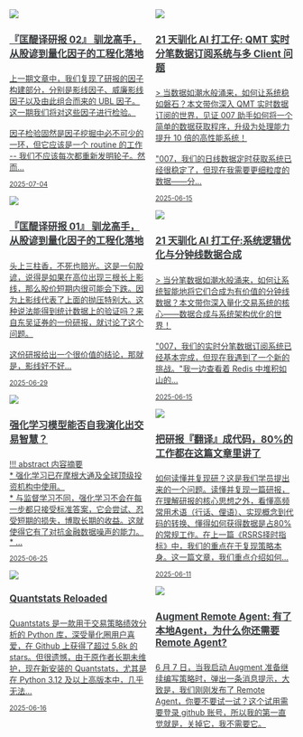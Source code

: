 <link href="assets/css/bootstrap.min.4.0.css" rel="stylesheet" />
<link href="assets/css/font-awesome-4.7.0/css/font-awesome.min.css" rel="stylesheet" />
<meta name="viewport" content="width=device-width, initial-scale=1">


<style>
  .md-typeset h1,
  .md-content__button {
    display: none;
  }

.md-typeset hr {
    display: none;
}

.as-grid {
    display: grid;
    grid-template-columns: repeat(auto-fit, minmax(360px, 1fr));
}



@media (min-width: 768px) { 
    .card-columns {
        column-count: 2;
    }
 }

@media (min-width: 1200px) { 
    .card-columns {
        column-count: 3;
    }

    .md-sidebar--primary {
    display: none;
    }
 }

a .card-title {
    color: rgb(55, 58, 60);
    font-size: 17px;
}

a .card-text {
    color: rgb(55, 58, 60);
    font-size: 14px;
}

a:hover {
    color: inherit;
    text-decoration: inherit;
}

nav a {
    font-size: 0.8rem !important;
    color: white;
    mix-blend-mode: difference;
}
</style>

<div class="as-grid m-t-md">
<div class="card-columns">
    
<div class="card">
    <a href="https://www.jieyu.ai/blog/posts/papers/ubl-2/">
    <img class="card-img-top img-responsive" src="https://images.jieyu.ai/images/hot/mybook/women-sweatshirt-indoor.jpg"/>
    <div class="card-body">
        <h4 class="card-title">『匡醍译研报 02』 驯龙高手，从股谚到量化因子的工程化落地</h4>
        <p class="card-text">上一期文章中，我们复现了研报的因子构建部分，分别是影线因子、威廉影线因子以及由此组合而来的 UBL 因子。这一期我们将对这些因子进行检验。<br><br>因子检验固然是因子挖掘中必不可少的一环，但它应该是一个 routine 的工作 -- 我们不应该每次都重新发明轮子。然而...</p>
        <p class="card-text"><small class="text-muted"><i class="fa fa-calendar"></i>2025-07-04</small></p>
    </div>
    </a>
</div><!--end-card-->


<div class="card">
    <a href="https://www.jieyu.ai/blog/posts/papers/ubl/">
    <img class="card-img-top img-responsive" src="https://cdn.jsdelivr.net/gh/zillionare/images@main/images/2025/06/dragons.png"/>
    <div class="card-body">
        <h4 class="card-title">『匡醍译研报 01』 驯龙高手，从股谚到量化因子的工程化落地</h4>
        <p class="card-text">头上三柱香，不死也赔光。这是一句股谚，说得是如果在高位出现三根长上影线，那么股价短期内很可能会下跌。因为上影线代表了上面的抛压特别大。这种说法能得到统计数据上的验证吗？来自东吴证券的一份研报，就讨论了这个问题。<br><br>这份研报给出一个很价值的结论，那就是，影线好不好...</p>
        <p class="card-text"><small class="text-muted"><i class="fa fa-calendar"></i>2025-06-29</small></p>
    </div>
    </a>
</div><!--end-card-->


<div class="card">
    <a href="https://www.jieyu.ai/blog/posts/factor-strategy/构建强化学习交易模型/">
    <img class="card-img-top img-responsive" src="https://cdn.jsdelivr.net/gh/zillionare/images@main/images/2025/06/20250625204449.png"/>
    <div class="card-body">
        <h4 class="card-title">强化学习模型能否自我演化出交易智慧？</h4>
        <p class="card-text">!!! abstract 内容摘要<br>    * 强化学习已在摩根大通及全球顶级投资机构中使用。<br>    * 与监督学习不同，强化学习不会在每一步都只接受标准答案，它会尝试、忍受短期的损失，博取长期的收益。这就使得它有了对抗金融数据噪声的能力。<br>    * ...</p>
        <p class="card-text"><small class="text-muted"><i class="fa fa-calendar"></i>2025-06-25</small></p>
    </div>
    </a>
</div><!--end-card-->


<div class="card">
    <a href="https://www.jieyu.ai/blog/posts/tools/quantstats-reloaded/">
    <img class="card-img-top img-responsive" src="https://images.jieyu.ai/images/university/ucl-wilkins-building.jpg"/>
    <div class="card-body">
        <h4 class="card-title">Quantstats Reloaded</h4>
        <p class="card-text">Quantstats 是一款用于交易策略绩效分析的 Python 库，深受量化圈用户喜爱，在 Github 上获得了超过 5.8k 的 stars。但很遗憾，由于原作者长期未维护，现在新安装的 Quantstats，尤其是在 Python 3.12 及以上高版本中，几乎无法...</p>
        <p class="card-text"><small class="text-muted"><i class="fa fa-calendar"></i>2025-06-16</small></p>
    </div>
    </a>
</div><!--end-card-->


<div class="card">
    <a href="https://www.jieyu.ai/blog/posts/tools/21天驯化AI打工仔/8_QMT实时分钟线数据订阅系统/">
    <img class="card-img-top img-responsive" src="https://images.jieyu.ai/images/hot/mybook/swimsuit.jpg"/>
    <div class="card-body">
        <h4 class="card-title">21 天驯化 AI 打工仔: QMT 实时分笔数据订阅系统与多 Client 问题</h4>
        <p class="card-text">> 当数据如潮水般涌来，如何让系统稳如磐石？本文带你深入 QMT 实时数据订阅的世界，见证 007 助手如何将一个简单的数据获取程序，升级为处理能力提升 10 倍的高性能系统！<br><br>"007，我们的日线数据定时获取系统已经很稳定了，但现在我需要更细粒度的数据——分...</p>
        <p class="card-text"><small class="text-muted"><i class="fa fa-calendar"></i>2025-06-15</small></p>
    </div>
    </a>
</div><!--end-card-->


<div class="card">
    <a href="https://www.jieyu.ai/blog/posts/tools/21天驯化AI打工仔/9_系统逻辑优化与分钟线数据合成/">
    <img class="card-img-top img-responsive" src="https://images.jieyu.ai/images/hot/mybook/gift.jpg"/>
    <div class="card-body">
        <h4 class="card-title">21 天驯化 AI 打工仔:系统逻辑优化与分钟线数据合成</h4>
        <p class="card-text">> 当分笔数据如潮水般涌来，如何让系统智能地将它们合成为有价值的分钟线数据？本文带你深入量化交易系统的核心——数据合成与系统架构优化的世界！<br><br>"007，我们的实时分笔数据订阅系统已经基本完成，但现在我遇到了一个新的挑战。"我一边查看着 Redis 中堆积如山的...</p>
        <p class="card-text"><small class="text-muted"><i class="fa fa-calendar"></i>2025-06-15</small></p>
    </div>
    </a>
</div><!--end-card-->


<div class="card">
    <a href="https://www.jieyu.ai/blog/posts/papers/研报该如何复现/">
    <img class="card-img-top img-responsive" src="https://images.jieyu.ai/images/2025/05/20250514202750.png"/>
    <div class="card-body">
        <h4 class="card-title">把研报『翻译』成代码，80%的工作都在这篇文章里讲了</h4>
        <p class="card-text">如何读懂并复现研？这是我们学员提出来的一个问题。读懂并复现一篇研报，在理解研报的核心思想之外，看懂高频常用术语（行话、俚语）、实现概念到代码的转换、懂得如何获得数据是占80%的常规工作。在上一篇《RSRS择时指标》中，我们的重点在于复现策略本身。这一篇文章，我们重点介绍如何...</p>
        <p class="card-text"><small class="text-muted"><i class="fa fa-calendar"></i>2025-06-11</small></p>
    </div>
    </a>
</div><!--end-card-->


<div class="card">
    <a href="https://www.jieyu.ai/blog/posts/tools/AI-tools/remote-agent/">
    <img class="card-img-top img-responsive" src="https://images.jieyu.ai/images/2025/05/remote-poster.png"/>
    <div class="card-body">
        <h4 class="card-title">Augment Remote Agent: 有了本地Agent，为什么你还需要Remote Agent?</h4>
        <p class="card-text">6 月 7 日，当我启动 Augment 准备继续编写策略时，弹出一条消息提示，大致是，我们刚刚发布了 Remote Agent，你要不要试一试？这个试用需要登录 github 账号，所以我的第一直觉就是，关掉它，我不需要它。<br><br><div style='widt...</p>
        <p class="card-text"><small class="text-muted"><i class="fa fa-calendar"></i>2025-06-10</small></p>
    </div>
    </a>
</div><!--end-card-->


<div class="card">
    <a href="https://www.jieyu.ai/blog/posts/papers/rsrs择时指标/">
    <img class="card-img-top img-responsive" src="https://images.jieyu.ai/images/2025/05/20250514202750.png"/>
    <div class="card-body">
        <h4 class="card-title">RSRS 择时指标</h4>
        <p class="card-text">RSRS 因子在 2005 年 3 月到 2017 年 3 月的上证 50 指数上，12 年总收益 **1432.36%**，年化 **24.84%**，夏普 1.42。同期指数收益仅为 290.13%。该指标的大致思想是，将每日最高价与最低价分别视为阻力位与支撑位，把给定...</p>
        <p class="card-text"><small class="text-muted"><i class="fa fa-calendar"></i>2025-06-09</small></p>
    </div>
    </a>
</div><!--end-card-->


<div class="card">
    <a href="https://www.jieyu.ai/blog/posts/algo/monte-carlo/">
    <img class="card-img-top img-responsive" src="https://images.jieyu.ai/images/hot/course/factor-ml/fa-platinum.png"/>
    <div class="card-body">
        <h4 class="card-title">蒙特卡洛：看似很高端的技术，其实很暴力很初级</h4>
        <p class="card-text">我们常常想知道投资组合在未来的某一天，最大损失会是多少，估算方法之一就是蒙特卡洛。尽管它在计算性能上不占优势，却最让人心里踏实 -- 毕竟，**它是一种把几乎所有的路径都走了一遍，再回来告诉你一路上的风险与风景的方法**。她看起来很高端，实际上只是很暴力。今天就带你认识她。</p>
        <p class="card-text"><small class="text-muted"><i class="fa fa-calendar"></i>2025-06-05</small></p>
    </div>
    </a>
</div><!--end-card-->


<div class="card">
    <a href="https://www.jieyu.ai/blog/posts/tools/21天驯化AI打工仔/7_日线数据的定时获取系统（字段修复）/">
    <img class="card-img-top img-responsive" src="https://images.jieyu.ai/images/2025/05/20250514202750.png"/>
    <div class="card-body">
        <h4 class="card-title">21天驯化AI打工仔 - 日线数据的定时获取（2）</h4>
        <p class="card-text">> 数据如同血液，字段则是血型标记。本章带你深入A股数据的"涨跌停"与"ST"世界，让007助手为你揭秘如何用Tushare API完美修复那些缺失的关键字段，让量化策略在真实市场环境中游刃有余！<br><br> 前言<br>根据上一章节，我们基本实现了日线定时获取的基本架...</p>
        <p class="card-text"><small class="text-muted"><i class="fa fa-calendar"></i>2025-06-03</small></p>
    </div>
    </a>
</div><!--end-card-->


<div class="card">
    <a href="https://www.jieyu.ai/blog/posts/tools/21天驯化AI打工仔/6_日线数据的定时获取系统（基本架构实现）/">
    <img class="card-img-top img-responsive" src="https://images.jieyu.ai/images/2025/05/20250514202750.png"/>
    <div class="card-body">
        <h4 class="card-title">21天驯化AI打工仔 - 日线数据的定时获取</h4>
        <p class="card-text">"时间就是金钱，效率就是生命"，这句话在量化交易领域体现得淋漓尽致。今天是我和007合作的第六天，我决定要解决一个困扰我已久的问题：如何实现日线数据的自动定时获取？<br><br>"007，我需要一个可靠的系统，能够在每个交易日收盘后自动从Tushare获取当天的日线数据，...</p>
        <p class="card-text"><small class="text-muted"><i class="fa fa-calendar"></i>2025-06-01</small></p>
    </div>
    </a>
</div><!--end-card-->

</div>
</div>


